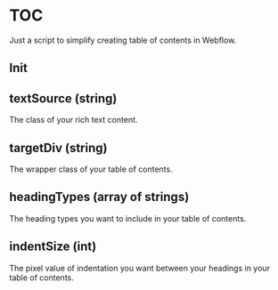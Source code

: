 # TOC

Just a script to simplify creating table of contents in Webflow.

## Init

<script></script>

<script>
  new Toc("your-rich-text-class", "your-toc-wrapper-class", ["h1", "h2", "h3", "h4", "h5", "h6"], 20);
</script>

## textSource (string)

The class of your rich text content.

## targetDiv (string)

The wrapper class of your table of contents.

## headingTypes (array of strings)

The heading types you want to include in your table of contents.

## indentSize (int)

The pixel value of indentation you want between your headings in your table of contents.
